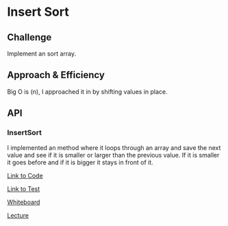 # Insert Sort

## Challenge
Implement an sort array.

## Approach & Efficiency
Big O is (n), I approached it in by shifting values in place.

## API

### InsertSort
I implemented an method where it loops through an array and save the next value and see if it is smaller or larger than the previous value. If it is smaller it goes before and if it is bigger it stays in front of it.

[Link to Code](../401codechallenges/src/main/java/Insertsort/InsertSort.java)

[Link to Test](../401codechallenges/src/test/java/Insertsort/InsertSortTest.java)

[Whiteboard](../assets/insertsort.jpg)

[Lecture](../401codechallenges/src/main/java/Insertsort/Lecture-notes)
